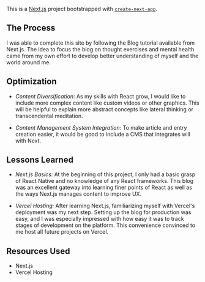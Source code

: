 This is a [Next.js](https://nextjs.org/) project bootstrapped with [`create-next-app`](https://github.com/vercel/next.js/tree/canary/packages/create-next-app).

## The Process

I was able to complete this site by following the Blog tutorial available from Next.js. The idea to focus the blog on thought exercises and mental health came from my own effort to develop better understanding of myself and the world around me. 

## Optimization

- *Content Diversification:* As my skills with React grow, I would like to include more complex content like custom videos or other graphics. This will be helpful to explain more abstract concepts like lateral thinking or transcendental meditation. 

- *Content Management System Integration:* To make article and entry creation easier, it would be good to include a CMS that integrates will with Next.

## Lessons Learned

- *Next.js Basics:* At the beginning of this project, I only had a basic grasp of React Native and no knowledge of any React frameworks. This blog was an excellent gateway into learning finer points of React as well as the ways Next.js manages content to improve UX. 

- *Vercel Hosting:* After learning Next.js, familiarizing myself with Vercel's deployment was my next step. Setting up the blog for production was easy, and I was especially impressed with how easy it was to track stages of development on the platform. This convenience convinced to me host all future projects on Vercel.

## Resources Used

- Next.js
- Vercel Hosting


